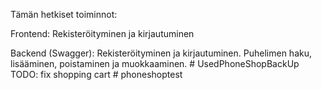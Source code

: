 Tämän hetkiset toiminnot:

Frontend: Rekisteröityminen ja kirjautuminen

Backend (Swagger): Rekisteröityminen ja kirjautuminen. Puhelimen haku, lisääminen, poistaminen ja muokkaaminen.
#   U s e d P h o n e S h o p B a c k U p 
 
 TODO: fix shopping cart
#   p h o n e s h o p t e s t  
 